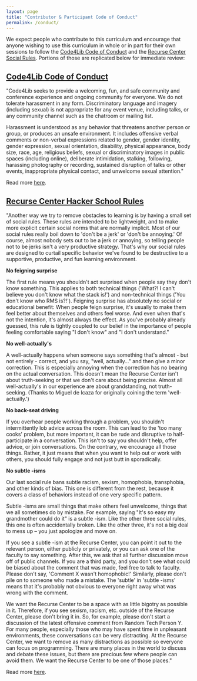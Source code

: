 ```yaml
---
layout: page
title: "Contributor & Participant Code of Conduct"
permalink: /conduct/
---
```


We expect people who contribute to this curriculum and encourage that anyone wishing to use this curriculum in whole or in part for their own sessions to follow the [Code4Lib Code of Conduct][c4l-coc] and the [Recurse Center Social Rules][rc-rules]. Portions of those are replicated below for immediate review:

## [Code4Lib Code of Conduct][c4l-coc]

"Code4Lib seeks to provide a welcoming, fun, and safe community and conference experience and ongoing community for everyone. We do not tolerate harassment in any form. Discriminatory language and imagery (including sexual) is not appropriate for any event venue, including talks, or any community channel such as the chatroom or mailing list.

Harassment is understood as any behavior that threatens another person or group, or produces an unsafe environment. It includes offensive verbal comments or non-verbal expressions related to gender, gender identity, gender expression, sexual orientation, disability, physical appearance, body size, race, age, religious beliefs, sexual or discriminatory images in public spaces (including online), deliberate intimidation, stalking, following, harassing photography or recording, sustained disruption of talks or other events, inappropriate physical contact, and unwelcome sexual attention."

Read more [here][c4l-coc].

## [Recurse Center Hacker School Rules][rc-rules]

"Another way we try to remove obstacles to learning is by having a small set of social rules. These rules are intended to be lightweight, and to make more explicit certain social norms that are normally implicit. Most of our social rules really boil down to 'don't be a jerk' or 'don't be annoying.' Of course, almost nobody sets out to be a jerk or annoying, so telling people not to be jerks isn't a very productive strategy. That's why our social rules are designed to curtail specific behavior we've found to be destructive to a supportive, productive, and fun learning environment.

**No feigning surprise**

The first rule means you shouldn't act surprised when people say they don't know something. This applies to both technical things ('What?! I can't believe you don't know what the stack is!') and non-technical things ('You don't know who RMS is?!'). Feigning surprise has absolutely no social or educational benefit: When people feign surprise, it's usually to make them feel better about themselves and others feel worse. And even when that's not the intention, it's almost always the effect. As you've probably already guessed, this rule is tightly coupled to our belief in the importance of people feeling comfortable saying "I don't know" and "I don't understand."

**No well-actually's**

A well-actually happens when someone says something that's almost - but not entirely - correct, and you say, "well, actually…" and then give a minor correction. This is especially annoying when the correction has no bearing on the actual conversation. This doesn't mean the Recurse Center isn't about truth-seeking or that we don't care about being precise. Almost all well-actually's in our experience are about grandstanding, not truth-seeking. (Thanks to Miguel de Icaza for originally coining the term 'well-actually.')

**No back-seat driving**

If you overhear people working through a problem, you shouldn't intermittently lob advice across the room. This can lead to the 'too many cooks' problem, but more important, it can be rude and disruptive to half-participate in a conversation. This isn't to say you shouldn't help, offer advice, or join conversations. On the contrary, we encourage all those things. Rather, it just means that when you want to help out or work with others, you should fully engage and not just butt in sporadically.

**No subtle -isms**

Our last social rule bans subtle racism, sexism, homophobia, transphobia, and other kinds of bias. This one is different from the rest, because it covers a class of behaviors instead of one very specific pattern.

Subtle -isms are small things that make others feel unwelcome, things that we all sometimes do by mistake. For example, saying "It's so easy my grandmother could do it" is a subtle -ism. Like the other three social rules, this one is often accidentally broken. Like the other three, it's not a big deal to mess up – you just apologize and move on.

If you see a subtle -ism at the Recurse Center, you can point it out to the relevant person, either publicly or privately, or you can ask one of the faculty to say something. After this, we ask that all further discussion move off of public channels. If you are a third party, and you don't see what could be biased about the comment that was made, feel free to talk to faculty. Please don't say, 'Comment X wasn't homophobic!' Similarly, please don't pile on to someone who made a mistake. The 'subtle' in 'subtle -isms' means that it's probably not obvious to everyone right away what was wrong with the comment.

We want the Recurse Center to be a space with as little bigotry as possible in it. Therefore, if you see sexism, racism, etc. outside of the Recurse Center, please don't bring it in. So, for example, please don't start a discussion of the latest offensive comment from Random Tech Person Y. For many people, especially those who may have spent time in unpleasant environments, these conversations can be very distracting. At the Recurse Center, we want to remove as many distractions as possible so everyone can focus on programming. There are many places in the world to discuss and debate these issues, but there are precious few where people can avoid them. We want the Recurse Center to be one of those places."

Read more [here][rc-rules].

[c4l-coc]: http://bit.ly/coc4lib
[rc-rules]: https://www.recurse.com/manual#sub-sec-social-rules
